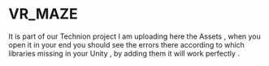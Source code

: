 # VR_MAZE
It is part of our Technion project 
I am uploading here the Assets , when you open it in your end you should see the errors there according to which libraries missing in your Unity , by adding them it will work perfectly . 
